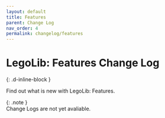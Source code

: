 ```yaml
---
layout: default
title: Features
parent: Change Log
nav_order: 4
permalink: changelog/features
---
```

# LegoLib: Features Change Log  
{: .d-inline-block }  

Find out what is new with LegoLib: Features.  

{: .note }  
Change Logs are not yet avaliable.  
